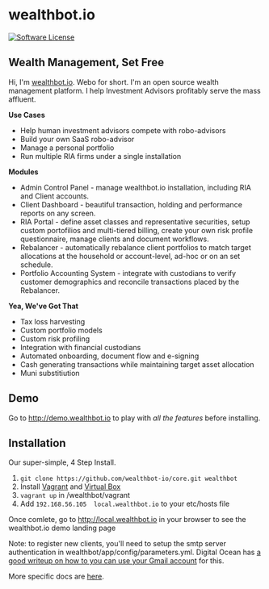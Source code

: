 wealthbot.io
===============

[![Software License](https://img.shields.io/badge/license-GPL-green.svg)](LICENSE)

## Wealth Management, Set Free

Hi, I'm [wealthbot.io](http://wealthbot.io). Webo for short. I'm an open source wealth management platform. I help Investment Advisors profitably serve the mass affluent.

**Use Cases**

* Help human investment advisors compete with robo-advisors
* Build your own SaaS robo-advisor
* Manage a personal portfolio
* Run multiple RIA firms under a single installation

**Modules**

* Admin Control Panel - manage wealthbot.io installation, including RIA and Client accounts.
* Client Dashboard - beautiful transaction, holding and performance reports on any screen.
* RIA Portal - define asset classes and representative securities, setup custom portofilios and multi-tiered billing, create your own risk profile questionnaire,  manage clients and document workflows.
* Rebalancer - automatically rebalance client portfolios to match target allocations at the household or account-level, ad-hoc or on an set schedule.
* Portfolio Accounting System - integrate with custodians to verify customer demographics and reconcile transactions placed by the Rebalancer.

**Yea, We've Got That**

* Tax loss harvesting
* Custom portfolio models
* Custom risk profiling
* Integration with financial custodians
* Automated onboarding, document flow and e-signing
* Cash generating transactions while maintaining target asset allocation
* Muni substitiution

## Demo

Go to http://demo.wealthbot.io to play with *all the features* before installing.

## Installation

Our super-simple, 4 Step Install.

1. `git clone https://github.com/wealthbot-io/core.git wealthbot`
2. Install [Vagrant](https://www.vagrantup.com/) and [Virtual Box](https://www.virtualbox.org/)
3. `vagrant up` in /wealthbot/vagrant
4. Add `192.168.56.105  local.wealthbot.io` to your etc/hosts file

Once comlete, go to http://local.wealthbot.io in your browser  to see the wealthbot.io demo landing page

Note: to register new clients, you'll need to setup the smtp server authentication in wealthbot/app/config/parameters.yml. Digital Ocean has [a good writeup on how to you can use your Gmail account](https://www.digitalocean.com/community/tutorials/how-to-use-google-s-smtp-server) for this. 

More specific docs are [here](app/Resources/doc).
